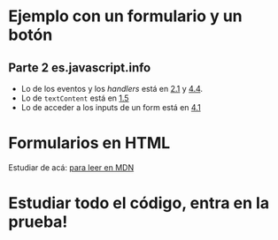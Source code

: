 # Ejemplo con un formulario y un botón

## Parte 2 es.javascript.info

- Lo de los eventos y los *handlers* está en [2.1](https://es.javascript.info/introduction-browser-events) y [4.4](https://es.javascript.info/forms-submit).
- Lo de `textContent` está en [1.5](https://es.javascript.info/basic-dom-node-properties)
- Lo de acceder a los inputs de un form está en [4.1](https://es.javascript.info/form-elements)

# Formularios en HTML

Estudiar de acá: [para leer en MDN](https://developer.mozilla.org/es/docs/Learn_web_development/Extensions/Forms/Your_first_form)


# Estudiar todo el código, entra en la prueba!
